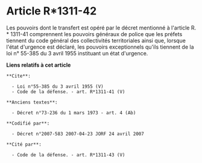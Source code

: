 # Article R*1311-42

Les pouvoirs dont le transfert est opéré par le décret mentionné à l'article R. * 1311-41 comprennent les pouvoirs généraux
de police que les préfets tiennent du code général des collectivités territoriales ainsi que, lorsque l'état d'urgence est
déclaré, les pouvoirs exceptionnels qu'ils tiennent de la loi n° 55-385 du 3 avril 1955 instituant un état d'urgence.

**Liens relatifs à cet article**

	**Cite**:

	  - Loi n°55-385 du 3 avril 1955 (V)
	  - Code de la défense. - art. R*1311-41 (V)

	**Anciens textes**:

	  - Décret n°73-236 du 1 mars 1973 - art. 4 (Ab)

	**Codifié par**:

	  - Décret n°2007-583 2007-04-23 JORF 24 avril 2007

	**Cité par**:

	  - Code de la défense. - art. R*1311-43 (V)
